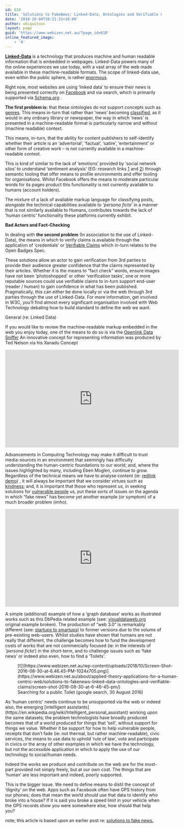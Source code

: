 ```yaml
---
id: 610
title: 'Solutions to FakeNews: Linked-Data, Ontologies and Verifiable Claims'
date: '2018-10-04T10:21:31+10:00'
author: ubiquitous
layout: page
guid: 'https://www.webizen.net.au/?page_id=610'
inline_featured_image:
    - '0'
---
```


[**Linked-Data**](https://www.webizen.net.au/what-is-linked-data/)<span style="font-weight: 400;"> is a technology that produces machine and human readable information that is embedded in webpages. Linked-Data powers many of the online experiences we use today, with a vast array of the web made available in these machine-readable formats. The scope of linked-data use, even within the public sphere, is rather [enormous](http://lod-cloud.net/)</span><span style="font-weight: 400;">.</span>

<span style="font-weight: 400;">Right now, most websites are using ‘linked data’ to ensure their news is being presented correctly on [Facebook](http://ogp.me/#)</span><span style="font-weight: 400;"> and via search, which is primarily supported via </span>[<span style="font-weight: 400;">Schema.org</span>](https://schema.org/docs/about.html) <span style="font-weight: 400;">.</span>

**The first problem is:**<span style="font-weight: 400;"> that these ontologies do not support concepts such as [genres](https://en.wikipedia.org/wiki/Genre)</span><span style="font-weight: 400;">. This means in-turn that rather than ‘news’ becoming [classified](https://en.wikipedia.org/wiki/List_of_genres)</span><span style="font-weight: 400;">, as it would in any ordinary library or newspaper, the way in which ‘news’ is presented in a machine-readable format is particularly narrow and without (machine readable) context. </span>

<span style="font-weight: 400;">This means, in-turn, that the ability for content publishers to self-identify whether their article is an ‘advertorial’, ‘factual’, ‘satire’, ‘entertainment’ or other form of creative work – is not currently available in a machine-readable context. </span>

<span style="font-weight: 400;">This is kind of similar to the lack of ‘emotions’ provided by ‘social network silos’</span><span style="font-weight: 400;"> to understand ‘sentiment analysis’ (EG: research links [1](http://people.sabanciuniv.edu/berrin/share/LDA/Stanford-NLP-Course-termproject-ssoriajr-kanej.pdf) and [2](https://blogs.msdn.microsoft.com/jennifer/2016/06/28/sentiment-analysis-on-social-network-data-twitter-facebook-etc/)) </span><span style="font-weight: 400;"> through semantic tooling that offer means to profile environments</span><span style="font-weight: 400;"> and offer tooling for organisations. Whilst Facebook offers the means to moderate particular words for its pages product</span><span style="font-weight: 400;"> this functionality is not currently available to humans (account holders). </span>

<span style="font-weight: 400;">The mixture of a lack of available markup language for classifying posts, alongside the technical capabilities available to</span>*<span style="font-weight: 400;"> ‘persona ficta’</span>*<span style="font-weight: 400;"> in a manner that is not similarly available to Humans, contributes towards the lack of ‘human centric’ functionality these platforms currently exhibit. </span>

**Bad Actors and Fact-Checking**

<span style="font-weight: 400;">In dealing with </span>**the second problem** <span style="font-weight: 400;">(In association to the use of Linked-Data), the means in which to verify claims is available through the application of ‘credentials’</span><span style="font-weight: 400;"> or [Verifiable Claims](https://www.webizen.net.au/about/knowledge-banking-a-technical-architecture-summary/what-are-credentials/)</span><span style="font-weight: 400;"> which in-turn relates to the Open Badges Spec</span><span style="font-weight: 400;">.</span>

<span style="font-weight: 400;">These solutions allow an actor to gain verification from 3rd parties to provide their audience greater confidence that the claims represented by their articles. Whether it is the means to “fact check” words, ensure images have not been ‘photoshopped</span><span style="font-weight: 400;">’ or other ‘verification tasks’, one or more reputable sources could use verifiable claims to in-turn support end-user (reader / human) to gain confidence in what has been published. Pragmatically, this can either be done locally or via the web through 3rd parties through the use of Linked-Data. For more information, get involved in W3C</span><span style="font-weight: 400;">, you’ll find almost every significant organisation involved with Web Technology debating how to build standard to define the web we want</span><span style="font-weight: 400;">.</span>

<span style="font-weight: 400;">  
</span><span style="font-weight: 400;">General (re: Linked Data)</span>

<span style="font-weight: 400;">If you would like to review the machine-readable markup embedded in the web you enjoy today, one of the means to do so is via the [Openlink Data Sniffer](http://osds.openlinksw.com/)</span><span style="font-weight: 400;"> An innovative concept for representing information was produced by Ted Nelson</span><span style="font-weight: 400;"> via his Xanadu Concept</span>

<iframe allowfullscreen="allowfullscreen" frameborder="0" height="315" loading="lazy" src="https://www.youtube.com/embed/En_2T7KH6RA?rel=0" width="560"></iframe>

<span style="font-weight: 400;">Advancements in Computing Technology may make it difficult to trust media-sources</span><span style="font-weight: 400;"> in an environment that seemingly has difficulty understanding the human-centric foundations to our world; and, where the issues highlighted by many, including Eben Moglen</span><span style="font-weight: 400;">, continue to grow. Regardless of the technical means we have to analyse content (ie: [redlink demo](https://my.redlink.io/#/apps/DEMO/playground)) </span><span style="font-weight: 400;">, it will always be important that we consider virtues such as [kindness](https://lists.w3.org/Archives/Public/public-schemaorg/2016Nov/0063.html)</span><span style="font-weight: 400;">; and, it is important that those who represent us, in seeking solutions for [vulnerable people](https://lists.w3.org/Archives/Public/public-credentials/2016Feb/0069.html) us, put these sorts of issues</span><span style="font-weight: 400;"> on the agenda in which “fake news” has become yet another example (or symptom) of a much broader problem (imho).</span>

<iframe allowfullscreen="allowfullscreen" frameborder="0" height="315" loading="lazy" src="https://www.youtube.com/embed/aiFIu_z4dM8?rel=0" width="560"></iframe>

<span style="font-weight: 400;">A simple (additional) example of how a ‘graph database’ works as illustrated works such as this DbPedia related example (see: [visualdataweb.org](http://www.visualdataweb.org/) original example broken).</span><span style="font-weight: 400;"> The production of “web 3.0”</span><span style="font-weight: 400;"> is remarkably different (see: [startups to smartups](http://jeffsayre.com/2010/09/13/web-3-0-powering-startups-to-become-smartups/)) to former versions due to the volume of pre-existing web-users. Whilst studies have shown that humans are not really that different</span><span style="font-weight: 400;">, the challenge becomes how to fund the development costs of works that are not commercially focused (ie: in the interests of </span>*<span style="font-weight: 400;">‘persona ficta’</span>*<span style="font-weight: 400;">) in the short-term, and to challenge issues such as ‘fake news’ or indeed also even, how to find a ‘Toilets’</span><span style="font-weight: 400;">. </span>

<figure aria-describedby="caption-attachment-613" class="wp-caption aligncenter" id="attachment_613" style="width: 525px">[![](https://www.webizen.net.au/wp-content/uploads/2018/10/Screen-Shot-2016-08-30-at-6.46.45-PM-1024x705.png)](https://www.webizen.net.au/about/applied-theory-applications-for-a-human-centric-web/solutions-to-fakenews-linked-data-ontologies-and-verifiable-claims/screen-shot-2016-08-30-at-6-46-45-pm/)<figcaption class="wp-caption-text" id="caption-attachment-613">Searching for a public Toilet (google search, 30 August 2016)</figcaption></figure><span style="font-weight: 400;">As ‘human centric’ needs continue to be unsupported via the web or indeed also, the emerging [intelligent assistants](https://en.wikipedia.org/wiki/Intelligent_personal_assistant)</span><span style="font-weight: 400;"> working upon the same datasets; the problem technologists have broadly produced becomes that of a world produced for things that ‘sell’, without support for things we value. Whether it be support for how to help vulnerable people, receipts that don’t fade (ie: not thermal, but rather machine-readable), civic services, the means to use data to uphold ‘rule of law’, vote and participate in civics or the array of other examples in which we have the technology, but not the accessible application in which to apply the use of our technology to social/human needs. </span>

<span style="font-weight: 400;">Indeed the works we produce and contribute on the web are for the most-part provided not simply freely, but at our own cost. The things that are ‘human’ are less important and indeed, poorly supported. </span>

<span style="font-weight: 400;">This is the bigger issue. We need to define means to distil the concept of ‘dignity’ on the web. Apps such as Facebook often have GPS history from our phones; does that mean the world should use that data to identify who broke into a house? If it is said you broke a speed limit in your vehicle when the GPS records show you were somewhere else, how should that help you? </span>

note; this article is based upon an earlier post re: [solutions to fake news.](https://docs.google.com/document/d/1OPghC4ra6QLhaHhW8QvPJRMKGEXT7KaZtG_7s5-UQrw/edit#)